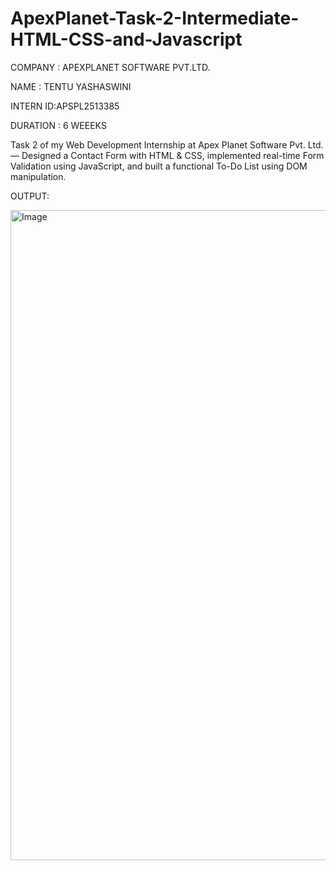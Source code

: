 # ApexPlanet-Task-2-Intermediate-HTML-CSS-and-Javascript

COMPANY  : APEXPLANET SOFTWARE PVT.LTD.

NAME : TENTU YASHASWINI

INTERN ID:APSPL2513385

DURATION : 6 WEEEKS

Task 2 of my Web Development Internship at Apex Planet Software Pvt. Ltd. — Designed a Contact Form with HTML & CSS, implemented real-time Form Validation using JavaScript, and built a functional To-Do List using DOM manipulation.


OUTPUT:

<img width="1391" height="1040" alt="Image" src="https://github.com/user-attachments/assets/5f1dbcab-34e6-429b-beb7-8c7219919030" />
